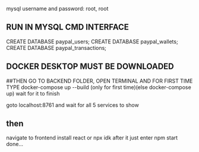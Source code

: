mysql username and password: root, root

## RUN IN MYSQL CMD INTERFACE 
CREATE DATABASE paypal_users;
CREATE DATABASE paypal_wallets;
CREATE DATABASE paypal_transactions;

## DOCKER DESKTOP MUST BE DOWNLOADED
##THEN
GO TO BACKEND FOLDER, OPEN TERMINAL AND FOR FIRST TIME TYPE
docker-compose up --build
(only for first time)(else docker-compose up)
 wait for it to finish

 goto localhost:8761 and wait for all 5 services to show 

 ## then
 navigate to frontend 
 install react or npx idk
 after it just enter npm start
 done...
